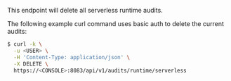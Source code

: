This endpoint will delete all serverless runtime audits.

The following example curl command uses basic auth to delete the current audits:


```bash
$ curl -k \
  -u <USER> \
  -H 'Content-Type: application/json' \
  -X DELETE \
  https://<CONSOLE>:8083/api/v1/audits/runtime/serverless
```

